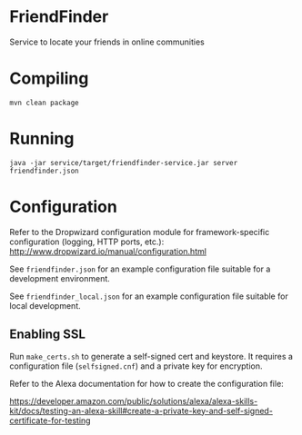 # FriendFinder

Service to locate your friends in online communities


# Compiling

`mvn clean package`


# Running

`java -jar service/target/friendfinder-service.jar server friendfinder.json`


# Configuration

Refer to the Dropwizard configuration module for framework-specific configuration (logging, HTTP ports, etc.): http://www.dropwizard.io/manual/configuration.html

See `friendfinder.json` for an example configuration file suitable for a development environment.

See `friendfinder_local.json` for an example configuration file suitable for local development.

## Enabling SSL

Run `make_certs.sh` to generate a self-signed cert and keystore. It requires a configuration file (`selfsigned.cnf`) and a private key for encryption.

Refer to the Alexa documentation for how to create the configuration file:

https://developer.amazon.com/public/solutions/alexa/alexa-skills-kit/docs/testing-an-alexa-skill#create-a-private-key-and-self-signed-certificate-for-testing
